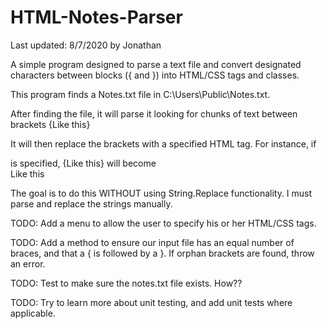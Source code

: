 # HTML-Notes-Parser
Last updated: 8/7/2020 by Jonathan

A simple program designed to parse a text file and convert designated characters between blocks ({ and }) into HTML/CSS tags and classes. 

This program finds a Notes.txt file in C:\Users\Public\Notes.txt.

After finding the file, it will parse it looking for chunks of text between brackets {Like this}

It will then replace the brackets with a specified HTML tag. For instance, if <div> is specified, {Like this} will become <div>Like this</div>
  
The goal is to do this WITHOUT using String.Replace functionality. I must parse and replace the strings manually.


TODO: Add a menu to allow the user to specify his or her HTML/CSS tags.

TODO: Add a method to ensure our input file has an equal number of braces, and that a { is followed by a }. If orphan brackets are found, throw an error. 

TODO: Test to make sure the notes.txt file exists. How??

TODO: Try to learn more about unit testing, and add unit tests where applicable.
